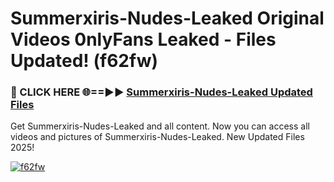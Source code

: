 # Summerxiris-Nudes-Leaked Original Videos 0nlyFans Leaked - Files Updated! (f62fw)

<h3>🔴 CLICK HERE 🌐==►► <a href="https://tinyurl.com/yc6ubb5a" rel="nofollow">Summerxiris-Nudes-Leaked Updated Files</a></h3>

Get Summerxiris-Nudes-Leaked and all content. Now you can access all videos and pictures of Summerxiris-Nudes-Leaked. New Updated Files 2025!

[![f62fw](https://i.imgur.com/7eu0CRL.gif)](https://tinyurl.com/yc6ubb5a)

